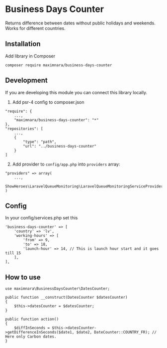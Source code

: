 # Business Days Counter
Returns difference between dates without public holidays and weekends. Works for different countries.

## Installation

Add library in Composer
```
composer require maximnara/business-days-counter
```


## Development
If you are developing this module you can connect this library locally.

1. Add psr-4 config to composer.json
```
"require": {
    ...,
    "maximnara/business-days-counter": "*"
},
"repositories": [
    ...,
    {
        "type": "path",
        "url": "../business-days-counter"
    }
]
```

2. Add provider to `config/app.php` into `providers` array:
```
"providers" => array(
    ...,
    ShowHeroes\LaravelQueueMonitoring\LaravelQueueMonitoringServiceProvider::class,
)
```

## Config
In your config/services.php set this
```
'business-days-counter' => [
    'country' => 'lv',
    'working-hours' => [
        'from' => 9,
        'to' => 18,
        'launch-hour' => 14, // This is launch hour start and it goes till 15
    ],
],
```

## How to use

```
use maximnara\BusinessDaysCounter\DatesCounter;

public function __construct(DatesCounter $datesCounter)
{
    $this->datesCounter = $datesCounter;
}

public function action()
{
    $diffInSeconds = $this->datesCounter->getDifferenceInSeconds($date1, $date2, DateCounter::COUNTRY_FR); // Here only Carbon dates.
}
```